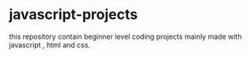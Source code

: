 # javascript-projects
this repository contain beginner level coding projects mainly made with javascript , html and css.
